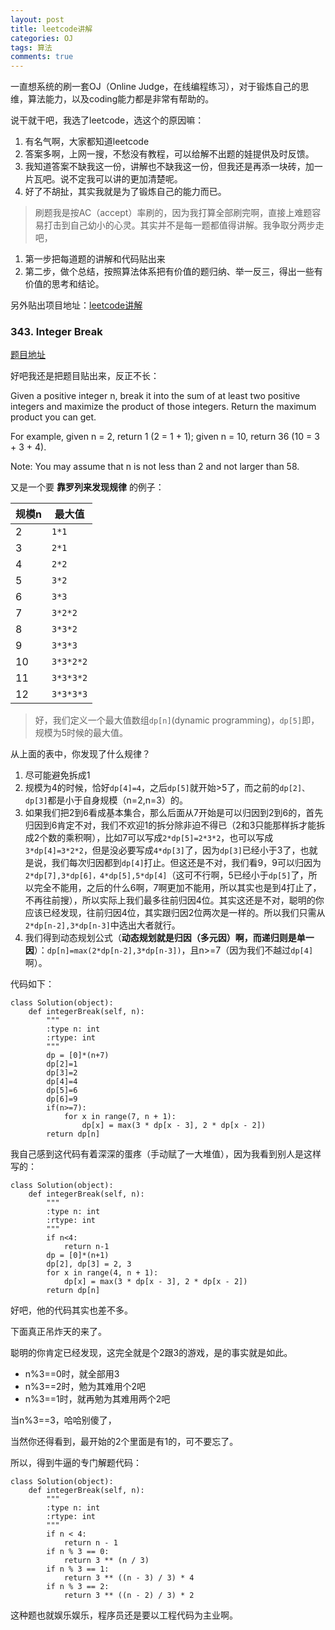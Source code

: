 ```yaml
---
layout: post
title: leetcode讲解
categories: OJ
tags: 算法
comments: true
---
```


一直想系统的刷一套OJ（Online Judge，在线编程练习），对于锻炼自己的思维，算法能力，以及coding能力都是非常有帮助的。

说干就干吧，我选了leetcode，选这个的原因嘛：
1. 有名气啊，大家都知道leetcode
2. 答案多啊，上网一搜，不愁没有教程，可以给解不出题的娃提供及时反馈。
3. 我知道答案不缺我这一份，讲解也不缺我这一份，但我还是再添一块砖，加一片瓦吧。说不定我可以讲的更加清楚呢。
4. 好了不胡扯，其实我就是为了锻炼自己的能力而已。

>刷题我是按AC（accept）率刷的，因为我打算全部刷完啊，直接上难题容易打击到自己幼小的心灵。其实并不是每一题都值得讲解。我争取分两步走吧，
1. 第一步把每道题的讲解和代码贴出来
2. 第二步，做个总结，按照算法体系把有价值的题归纳、举一反三，得出一些有价值的思考和结论。

另外贴出项目地址：[leetcode讲解](https://github.com/liuqinh2s/leetcode)

### 343. Integer Break

[题目地址](https://leetcode.com/problems/integer-break/)

好吧我还是把题目贴出来，反正不长：

Given a positive integer n, break it into the sum of at least two positive integers and maximize the product of those integers. Return the maximum product you can get.

For example, given n = 2, return 1 (2 = 1 + 1); given n = 10, return 36 (10 = 3 + 3 + 4).

Note: You may assume that n is not less than 2 and not larger than 58.

又是一个要 **靠罗列来发现规律** 的例子：

规模n|最大值
----|----
2   | `1*1`
3   | `2*1`
4   | `2*2`
5   | `3*2`
6   | `3*3`
7   | `3*2*2`
8   | `3*3*2`
9   | `3*3*3`
10  | `3*3*2*2`
11  | `3*3*3*2`
12  | `3*3*3*3`

>好，我们定义一个最大值数组`dp[n]`(dynamic programming)，`dp[5]`即，规模为5时候的最大值。

从上面的表中，你发现了什么规律？

1. 尽可能避免拆成1
2. 规模为4的时候，恰好`dp[4]=4`，之后`dp[5]`就开始>5了，而之前的`dp[2]、dp[3]`都是小于自身规模（n=2,n=3）的。
3. 如果我们把2到6看成基本集合，那么后面从7开始是可以归因到2到6的，首先归因到6肯定不对，我们不欢迎1的拆分除非迫不得已（2和3只能那样拆才能拆成2个数的乘积啊），比如7可以写成`2*dp[5]=2*3*2`，也可以写成`3*dp[4]=3*2*2`，但是没必要写成`4*dp[3]`了，因为`dp[3]`已经小于3了，也就是说，我们每次归因都到`dp[4]`打止。但这还是不对，我们看9，9可以归因为`2*dp[7],3*dp[6]，4*dp[5],5*dp[4]`（这可不行啊，5已经小于`dp[5]`了，所以完全不能用，之后的什么6啊，7啊更加不能用，所以其实也是到4打止了，不再往前搜），所以实际上我们最多往前归因4位。其实这还是不对，聪明的你应该已经发现，往前归因4位，其实跟归因2位两次是一样的。所以我们只需从`2*dp[n-2],3*dp[n-3]`中选出大者就行。
4. 我们得到动态规划公式（**动态规划就是归因（多元因）啊，而递归则是单一因**）：`dp[n]=max(2*dp[n-2],3*dp[n-3])`，且n>=7（因为我们不越过`dp[4]`啊）。

代码如下：

```
class Solution(object):
    def integerBreak(self, n):
        """
        :type n: int
        :rtype: int
        """
        dp = [0]*(n+7)
        dp[2]=1
        dp[3]=2
        dp[4]=4
        dp[5]=6
        dp[6]=9
        if(n>=7):
            for x in range(7, n + 1):
                dp[x] = max(3 * dp[x - 3], 2 * dp[x - 2])
        return dp[n]
```

我自己感到这代码有着深深的蛋疼（手动赋了一大堆值），因为我看到别人是这样写的：

```
class Solution(object):
    def integerBreak(self, n):
        """
        :type n: int
        :rtype: int
        """
        if n<4:
            return n-1
        dp = [0]*(n+1)
        dp[2], dp[3] = 2, 3
        for x in range(4, n + 1):
            dp[x] = max(3 * dp[x - 3], 2 * dp[x - 2])
        return dp[n]
```

好吧，他的代码其实也差不多。

下面真正吊炸天的来了。

聪明的你肯定已经发现，这完全就是个2跟3的游戏，是的事实就是如此。

- n%3==0时，就全部用3
- n%3==2时，勉为其难用个2吧
- n%3==1时，就再勉为其难用两个2吧

当n%3==3，哈哈别傻了，

当然你还得看到，最开始的2个里面是有1的，可不要忘了。

所以，得到牛逼的专门解题代码：

```
class Solution(object):
    def integerBreak(self, n):
        """
        :type n: int
        :rtype: int
        """
        if n < 4:
            return n - 1
        if n % 3 == 0:
            return 3 ** (n / 3)
        if n % 3 == 1:
            return 3 ** ((n - 3) / 3) * 4
        if n % 3 == 2:
            return 3 ** ((n - 2) / 3) * 2
```

这种题也就娱乐娱乐，程序员还是要以工程代码为主业啊。
